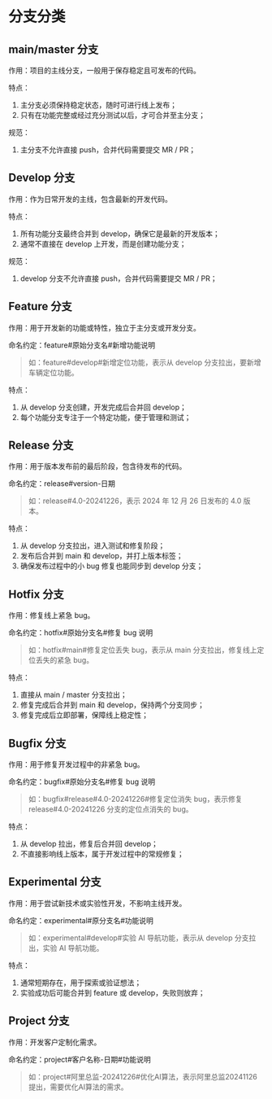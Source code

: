 # 分支分类

## main/master 分支

作用：项目的主线分支，一般用于保存稳定且可发布的代码。

特点：

1. 主分支必须保持稳定状态，随时可进行线上发布；
2. 只有在功能完整或经过充分测试以后，才可合并至主分支；

规范：

1. 主分支不允许直接 push，合并代码需要提交 MR / PR；



## Develop 分支

作用：作为日常开发的主线，包含最新的开发代码。

特点：

1. 所有功能分支最终合并到 develop，确保它是最新的开发版本；
2. 通常不直接在 develop 上开发，而是创建功能分支；

规范：

1. develop 分支不允许直接 push，合并代码需要提交 MR / PR；



## Feature 分支

作用：用于开发新的功能或特性，独立于主分支或开发分支。

命名约定：feature#原始分支名#新增功能说明

>如：feature#develop#新增定位功能，表示从 develop 分支拉出，要新增车辆定位功能。

特点：

1. 从 develop 分支创建，开发完成后合并回 develop；
2. 每个功能分支专注于一个特定功能，便于管理和测试；



## Release 分支

作用：用于版本发布前的最后阶段，包含待发布的代码。

命名约定：release#version-日期

>如：release#4.0-20241226，表示 2024 年 12 月 26 日发布的 4.0 版本。

特点：

1. 从 develop 分支拉出，进入测试和修复阶段；
2. 发布后合并到 main 和 develop，并打上版本标签；
3. 确保发布过程中的小 bug 修复也能同步到 develop 分支；



## Hotfix 分支

作用：修复线上紧急 bug。

命名约定：hotfix#原始分支名#修复 bug 说明

>如：hotfix#main#修复定位丢失 bug，表示从 main 分支拉出，修复线上定位丢失的紧急 bug。

特点：

1. 直接从 main / master 分支拉出；
2. 修复完成后合并到 main 和 develop，保持两个分支同步；
3. 修复完成后立即部署，保障线上稳定性；



## Bugfix 分支

作用：用于修复开发过程中的非紧急 bug。

命名约定：bugfix#原始分支名#修复 bug 说明

>如：bugfix#release#4.0-20241226#修复定位消失 bug，表示修复 release#4.0-20241226 分支的定位点消失的 bug。

特点：

1. 从 develop 拉出，修复后合并回 develop；
2. 不直接影响线上版本，属于开发过程中的常规修复；



## Experimental 分支

作用：用于尝试新技术或实验性开发，不影响主线开发。

命名约定：experimental#原分支名#功能说明

>如：experimental#develop#实验 AI 导航功能，表示从 develop 分支拉出，实验 AI 导航功能。

特点：

1. 通常短期存在，用于探索或验证想法；
2. 实验成功后可能合并到 feature 或 develop，失败则放弃；



## Project 分支

作用：开发客户定制化需求。

命名约定：project#客户名称-日期#功能说明

>如：project#阿里总监-20241226#优化AI算法，表示阿里总监20241126提出，需要优化AI算法的需求。
